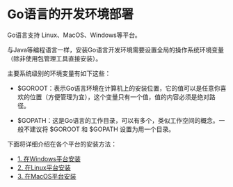 # Go语言的开发环境部署

Go语言支持 Linux、MacOS、Windows等平台。

与Java等编程语言一样，安装Go语言开发环境需要设置全局的操作系统环境变量（除非使用包管理工具直接安装）。

主要系统级别的环境变量有如下这些：

* \$GOROOT：表示Go语言环境在计算机上的安装位置，它的值可以是任意你喜欢的位置（方便管理为宜），这个变量只有一个值，值的内容必须是绝对路径。

* \$GOPATH：这是Go语言的工作目录，可以有多个，类似工作空间的概念。一般不建议将 \$GOROOT 和 \$GOPATH 设置为用一个目录。


下面将详细介绍在各个平台的安装方法：

* [1. 在Windows平台安装](/intro/windows-install)
* [2. 在Linux平台安装](/intro/linux-install)
* [3. 在MacOS平台安装](/intro/macos-install)